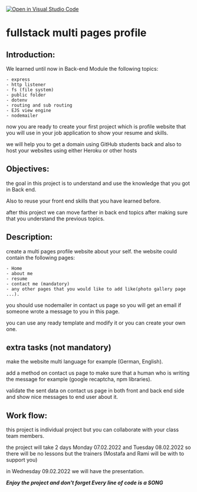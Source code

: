 [![Open in Visual Studio Code](https://classroom.github.com/assets/open-in-vscode-f059dc9a6f8d3a56e377f745f24479a46679e63a5d9fe6f495e02850cd0d8118.svg)](https://classroom.github.com/online_ide?assignment_repo_id=6947392&assignment_repo_type=AssignmentRepo)
# fullstack multi pages profile

## Introduction:

We learned until now in Back-end Module the following topics:

    - express
    - http listener
    - fs (file system)
    - public folder
    - dotenv 
    - routing and sub routing 
    - EJS view engine
    - nodemailer

now you are ready to create your first project which is profile website that you will use in your job application to show your resume and skills.

we will help you to get a domain using GitHub students back and also to host your websites using either Heroku or other hosts

## Objectives:
the goal in this project is to understand and use the knowledge that you got in Back end.

Also to reuse your front end skills that you have learned before.

after this project we can move farther in back end topics after making sure that you understand the previous topics.

## Description:
create a multi pages profile website about your self. the website could contain the following pages:

    - Home
    - about me
    - resume
    - contact me (mandatory)
    - any other pages that you would like to add like(photo gallery page ...).

you should use nodemailer in contact us page so you will get an email if someone wrote a message to you in this page.

you can use any ready template and modify it or you can create your own one.

## extra tasks (not mandatory)

make the website multi language for example (German, English).

add a method on contact us page to make sure that a human who is writing the message for example (google recaptcha, npm libraries).

validate the sent data on contact us page in both front and back end side and show nice messages to end user about it.

## Work flow:
this project is individual project but you can collaborate with your class team members.

the project will take 2 days Monday 07.02.2022 and Tuesday 08.02.2022 so there will be no lessons but the trainers (Mostafa and Rami will be with to support you)

in Wednesday 09.02.2022 we will have the presentation.

***Enjoy the project and don't forget Every line of code is a SONG***




